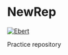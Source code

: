 # NewRep

[![Ebert](https://ebertapp.io/github/luanorlandi/NewRep.svg)](https://ebertapp.io/github/luanorlandi/NewRep)

Practice repository
